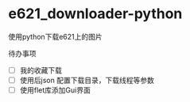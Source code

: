 # e621_downloader-python

使用python下载e621上的图片

待办事项

- [ ] 我的收藏下载
- [ ] 使用后json 配置下载目录，下载线程等参数
- [ ] 使用flet库添加Gui界面
